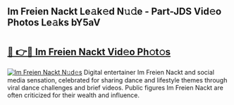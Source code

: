 ## Im Freien Nackt Le𝚊k𝚎d N𝚞𝚍e - Part-JDS Vid𝚎o Photos Le𝚊ks bY5aV

# <h2><a href="http://fb5vpb.evod.top/?m=Im+Freien+Nackt">🔗 👉🔴 Im Freien Nackt Vid𝚎o Ph𝚘t𝚘s</a></h2>

[![Im Freien Nackt N𝚞d𝚎s](https://i.imgur.com/8V9OHl7.gif)](http://fb5vpb.evod.top/?m=Im+Freien+Nackt)
Digital entertainer Im Freien Nackt and social media sensation, celebrated for sharing dance and lifestyle themes through viral dance challenges and brief videos. Public figures Im Freien Nackt are often criticized for their wealth and influence. 
